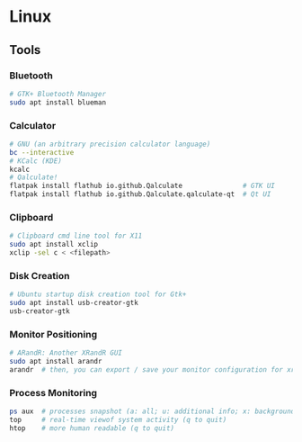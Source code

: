 # Linux

## Tools

### Bluetooth

```sh
# GTK+ Bluetooth Manager
sudo apt install blueman
```

### Calculator

```sh
# GNU (an arbitrary precision calculator language)
bc --interactive
# KCalc (KDE)
kcalc
# Qalculate!
flatpak install flathub io.github.Qalculate               # GTK UI
flatpak install flathub io.github.Qalculate.qalculate-qt  # Qt UI
```

### Clipboard

```sh
# Clipboard cmd line tool for X11
sudo apt install xclip
xclip -sel c < <filepath>
```

### Disk Creation

```sh
# Ubuntu startup disk creation tool for Gtk+
sudo apt install usb-creator-gtk
usb-creator-gtk
```

### Monitor Positioning

```sh
# ARandR: Another XRandR GUI
sudo apt install arandr
arandr  # then, you can export / save your monitor configuration for xrandr
```

### Process Monitoring

```sh
ps aux  # processes snapshot (a: all; u: additional info; x: background procs)
top     # real-time viewof system activity (q to quit)
htop    # more human readable (q to quit)
```
